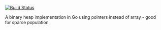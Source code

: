[![Build Status](https://travis-ci.org/rayqiu/binheap.svg?branch=master)](https://travis-ci.org/rayqiu/binheap)

A binary heap implementation in Go using pointers instead of array - good for sparse population


